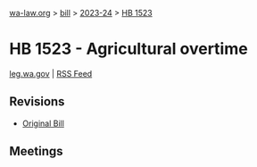 [wa-law.org](/) > [bill](/bill/) > [2023-24](/bill/2023-24/) > [HB 1523](/bill/2023-24/hb/1523/)

# HB 1523 - Agricultural overtime
[leg.wa.gov](https://app.leg.wa.gov/billsummary?BillNumber=1523&Year=2023&Initiative=false) | [RSS Feed](./rss.xml)

## Revisions
* [Original Bill](1/)

## Meetings